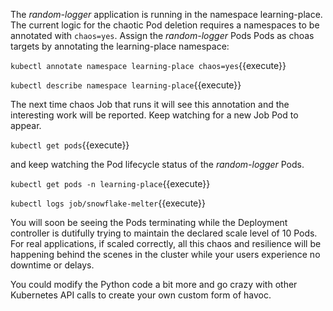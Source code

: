 The _random-logger_ application is running in the namespace learning-place. The current logic for the chaotic Pod deletion requires a namespaces to be annotated with `chaos=yes`. Assign the _random-logger_ Pods Pods as choas targets by annotating the learning-place namespace:

`kubectl annotate namespace learning-place chaos=yes`{{execute}}

`kubectl describe namespace learning-place`{{execute}}

The next time chaos Job that runs it will see this annotation and the interesting work will be reported. Keep watching for a new Job Pod to appear.

`kubectl get pods`{{execute}}

and keep watching the Pod lifecycle status of the _random-logger_ Pods.

`kubectl get pods -n learning-place`{{execute}}

`kubectl logs job/snowflake-melter`{{execute}}

You will soon be seeing the Pods terminating while the Deployment controller is dutifully trying to maintain the declared scale level of 10 Pods. For real applications, if scaled correctly, all this chaos and resilience will be happening behind the scenes in the cluster while your users experience no downtime or delays.

You could modify the Python code a bit more and go crazy with other Kubernetes API calls to create your own custom form of havoc.
